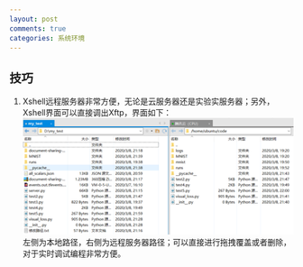 ```yaml
---
layout: post
comments: true
categories: 系统环境
---
```

## 技巧
1. Xshell远程服务器非常方便，无论是云服务器还是实验实服务器；另外，Xshell界面可以直接调出Xftp，界面如下：
![](2020-03-11-XShell技巧_md_files/3.png)
左侧为本地路径，右侧为远程服务器路径；可以直接进行拖拽覆盖或者删除，对于实时调试编程非常方便。
